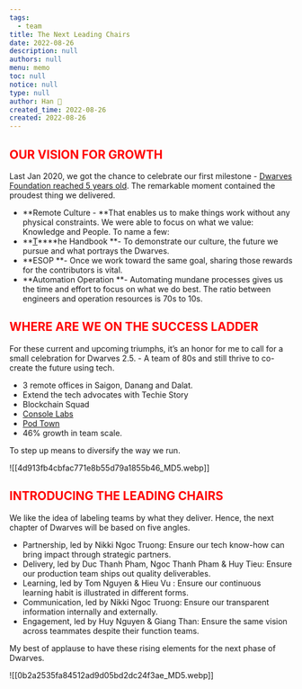 ```yaml
---
tags: 
  - team
title: The Next Leading Chairs
date: 2022-08-26
description: null
authors: null
menu: memo
toc: null
notice: null
type: null
author: Han 🐸
created_time: 2022-08-26
created: 2022-08-26
---
```


## <span style='color:red'>OUR VISION FOR GROWTH</span>

Last Jan 2020, we got the chance to celebrate our first milestone - [Dwarves Foundation reached 5 years old](https://dwarves.foundation/five). The remarkable moment contained the proudest thing we delivered.

* **Remote Culture - **That enables us to make things work without any physical constraints. We were able to focus on what we value: Knowledge and People. To name a few:
* **[T](https://dwarves.foundation/radar/)****he Handbook **- To demonstrate our culture, the future we pursue and what portrays the Dwarves.
* **ESOP **- Once we work toward the same goal, sharing those rewards for the contributors is vital.
* **Automation Operation **- Automating mundane processes gives us the time and effort to focus on what we do best. The ratio between engineers and operation resources is 70s to 10s.

## <span style='color:red'>WHERE ARE WE ON THE SUCCESS LADDER</span>

For these current and upcoming triumphs, it’s an honor for me to call for a small celebration for Dwarves 2.5. - A team of 80s and still thrive to co-create the future using tech.

* 3 remote offices in Saigon, Danang and Dalat.
* Extend the tech advocates with Techie Story
* Blockchain Squad
* [Console Labs](https://console.so/)
* [Pod Town](https://pod.town/)
* 46% growth in team scale.

To step up means to diversify the way we run.


![[4d913fb4cbfac771e8b55d79a1855b46_MD5.webp]]


## <span style='color:red'>INTRODUCING THE LEADING CHAIRS</span>

We like the idea of labeling teams by what they deliver. Hence, the next chapter of Dwarves will be based on five angles.

* Partnership, led by Nikki Ngoc Truong: Ensure our tech know-how can bring impact through strategic partners.
* Delivery, led by Duc Thanh Pham, Ngoc Thanh Pham & Huy Tieu: Ensure our production team ships out quality deliverables.
* Learning, led by Tom Nguyen & Hieu Vu : Ensure our continuous learning habit is illustrated in different forms.
* Communication, led by Nikki Ngoc Truong: Ensure our transparent information internally and externally.
* Engagement, led by Huy Nguyen & Giang Than: Ensure the same vision across teammates despite their function teams.

My best of applause to have these rising elements for the next phase of Dwarves.


![[0b2a2535fa84512ad9d05bd2dc24f3ae_MD5.webp]]
